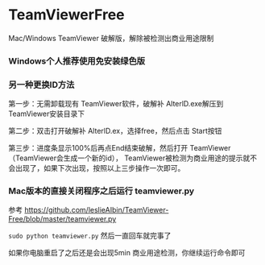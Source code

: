 # TeamViewerFree
Mac/Windows TeamViewer 破解版，解除被检测出商业用途限制

### Windows个人推荐使用免安装绿色版

### 另一种更换ID方法

第一步：无需卸载现有 TeamViewer软件，破解补 AlterlD.exe解压到 TeamViewer安装目录下

第二步：双击打开破解补 AlterlD.ex，选择free，然后点击 Start按钮

第三步：进度条显示100%后再点End结束破解，然后打开 TeamViewer（TeamViewer会生成一个新的id）， TeamViewer被检测为商业用途的提示就不会出现了，如果下次出现，按照以上三步操作一次即可。


### Mac版本的直接关闭程序之后运行 teamviewer.py
参考 https://github.com/leslieAIbin/TeamViewer-Free/blob/master/teamviewer.py

`sudo python teamviewer.py` 然后一直回车就完事了

如果你电脑重启了之后还是会出现5min 商业用途检测，你继续运行命令即可
